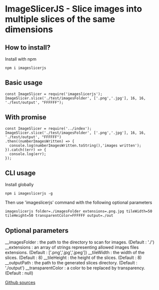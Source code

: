 # ImageSlicerJS - Slice images into multiple slices of the same dimensions

## How to install?

Install with npm
```
npm i imageslicerjs
```

## Basic usage
```
const ImageSlicer = require('imageslicerjs');
ImageSlicer.slice('./test/imagesFolder', ['.png','.jpg'], 16, 16, './test/output', "FFFFFF");
```
## With promise
```
const ImageSlicer = require('../index');
ImageSlicer.slice('./test/imagesFolder', ['.png','.jpg'], 16, 16, './test/output', "FFFFFF")
.then((numberImagesWritten) => {
  console.log(numberImagesWritten.toString(),'images written');
}).catch((err) => {
  console.log(err);
});

```
## CLI usage
Install globally
```
npm i imageslicerjs -g
```
Then use 'imageslicerjs' command with the following optional parameters
```
imageslicerjs folder=./imagesFolder extensions=.png.jpg tileWidth=50 tileHeight=50 transparentColor=FFFFFF output=./out
```
## Optional parameters
__imagesFolder  : the path to the directory to scan for images. (Default : './')
__extensions    : an array of strings representing allowed images files extensions. (Default : ['.png','.jpg','.jpeg'])
__tileWidth     : the width of the slices. (Default : 8)
__tileHeight    : the height of the slices. (Default : 8)
__outputPath    : the path to the generated slices directory. (Default : './output')
__transparentColor : a color to be replaced by transparency. (Default : null)


[Github sources](https://github.com/lePioo/ImageSlicerJS)
